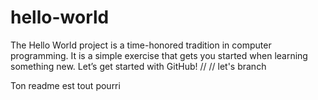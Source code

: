 # hello-world
The Hello World project is a time-honored tradition in computer programming. It is a simple exercise that gets you started when learning something new. Let’s get started with GitHub!
//
// let's branch

Ton readme est tout pourri

